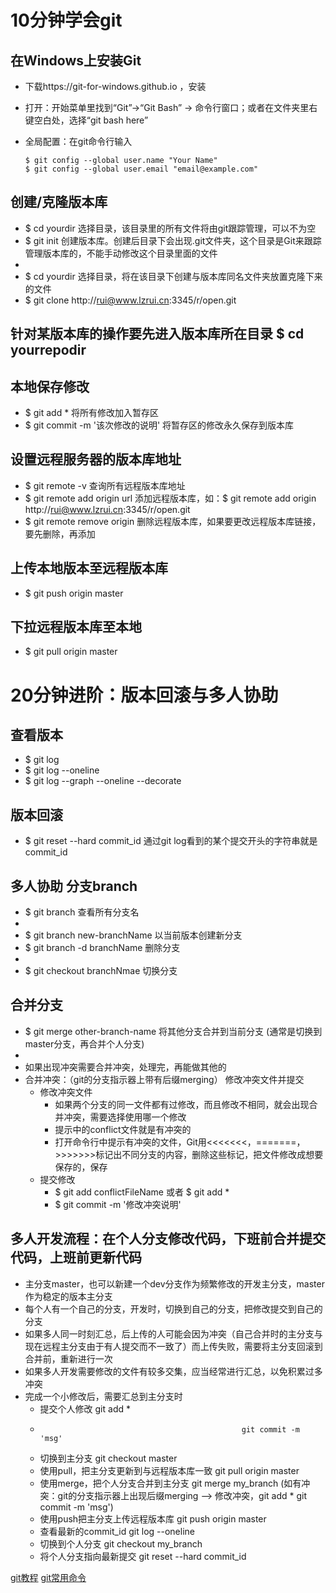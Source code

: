 #   10分钟学会git
 
##  在Windows上安装Git
+   下载https://git-for-windows.github.io ，安装
+   打开：开始菜单里找到“Git”->“Git Bash” -> 命令行窗口；或者在文件夹里右键空白处，选择“git bash here”
+   全局配置：在git命令行输入
 
        $ git config --global user.name "Your Name"
        $ git config --global user.email "email@example.com"
 
##  创建/克隆版本库
+   $ cd yourdir 选择目录，该目录里的所有文件将由git跟踪管理，可以不为空
+   $ git init 创建版本库。创建后目录下会出现.git文件夹，这个目录是Git来跟踪管理版本库的，不能手动修改这个目录里面的文件
+   
+   $ cd yourdir 选择目录，将在该目录下创建与版本库同名文件夹放置克隆下来的文件
+   $ git clone http://rui@www.lzrui.cn:3345/r/open.git 
 
##  针对某版本库的操作要先进入版本库所在目录 $ cd yourrepodir
 
##  本地保存修改
+   $ git add * 将所有修改加入暂存区
+   $ git commit -m '该次修改的说明' 将暂存区的修改永久保存到版本库
 
##  设置远程服务器的版本库地址
+   $ git remote -v 查询所有远程版本库地址
+   $ git remote add origin url 添加远程版本库，如：$ git remote add origin http://rui@www.lzrui.cn:3345/r/open.git 
+   $ git remote remove origin 删除远程版本库，如果要更改远程版本库链接，要先删除，再添加
 
##  上传本地版本至远程版本库
+   $ git push origin master 
 
##  下拉远程版本库至本地
+   $ git pull origin master
 
#   20分钟进阶：版本回滚与多人协助
 
##  查看版本
+   $ git log
+   $ git log --oneline
+   $ git log --graph --oneline --decorate
 
##  版本回滚
+   $ git reset --hard commit_id 通过git log看到的某个提交开头的字符串就是commit_id 
 
##  多人协助 分支branch
+   $ git branch 查看所有分支名
+   
+   $ git branch new-branchName 以当前版本创建新分支
+   $ git branch -d branchName 删除分支
+   
+   $ git checkout branchNmae 切换分支   
 
##  合并分支
+   $ git merge other-branch-name 将其他分支合并到当前分支  (通常是切换到master分支，再合并个人分支)
+
+   如果出现冲突需要合并冲突，处理完，再能做其他的
+   合并冲突：（git的分支指示器上带有后缀merging）   修改冲突文件并提交
    +   修改冲突文件
        +   如果两个分支的同一文件都有过修改，而且修改不相同，就会出现合并冲突，需要选择使用哪一个修改
        +   提示中的conflict文件就是有冲突的
        +   打开命令行中提示有冲突的文件，Git用<<<<<<<，=======，>>>>>>>标记出不同分支的内容，删除这些标记，把文件修改成想要保存的，保存
    +   提交修改
        +   $ git add conflictFileName 或者 $ git add *
        +   $ git commit -m '修改冲突说明'
 
##  多人开发流程：在个人分支修改代码，下班前合并提交代码，上班前更新代码
+   主分支master，也可以新建一个dev分支作为频繁修改的开发主分支，master作为稳定的版本主分支
+   每个人有一个自己的分支，开发时，切换到自己的分支，把修改提交到自己的分支
+   如果多人同一时刻汇总，后上传的人可能会因为冲突（自己合并时的主分支与现在远程主分支由于有人提交而不一致了）而上传失败，需要将主分支回滚到合并前，重新进行一次
+   如果多人开发需要修改的文件有较多交集，应当经常进行汇总，以免积累过多冲突
+   完成一个小修改后，需要汇总到主分支时
    +   提交个人修改                                   git add *
    +                                                  git commit -m 'msg'
    +   切换到主分支                                   git checkout master
    +   使用pull，把主分支更新到与远程版本库一致       git pull origin master
    +   使用merge，把个人分支合并到主分支              git merge my_branch          (如有冲突：git的分支指示器上出现后缀merging -->  修改冲突，git add *  git commit -m 'msg')
    +   使用push把主分支上传远程版本库                 git push origin master
    +   查看最新的commit_id                            git log --oneline
    +   切换到个人分支                                 git checkout my_branch
    +   将个人分支指向最新提交                         git reset --hard commit_id
 
[git教程](https://www.liaoxuefeng.com/wiki/0013739516305929606dd18361248578c67b8067c8c017b000)
[git常用命令](https://ruiaa.github.io/repository/git.html)

